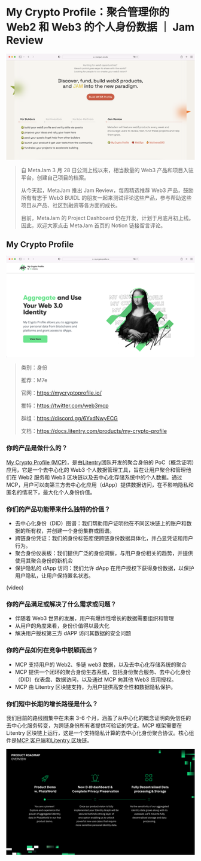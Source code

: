 # My Crypto Profile：聚合管理你的 Web2 和 Web3 的个人身份数据 ｜ Jam Review

![](./metajam.png)

> 自 MetaJam 3 月 28 日公测上线以来，相当数量的 Web3 产品和项目入驻平台，创建自己项目的档案。
>
> 从今天起，MetaJam 推出 Jam Review，每周精选推荐 Web3 产品，鼓励所有有志于 Web3 BUIDL 的朋友一起来测试评论这些产品，参与帮助这些项目从产品、社区到融资等各方面的成长。
>
> 目前，MetaJam 的 Project Dashboard 仍在开发，计划于月底月初上线。因此，欢迎大家点击 MetaJam 首页的 Notion 链接留言评论。

## My Crypto Profile

![](./mcp.png)

> 类别：身份
>
> 推荐：M7e
>
> 官网：https://mycryptoprofile.io/
>
> 推特：https://twitter.com/web3mcp
>
> 群组：https://discord.gg/6YxdNwyECG
>
> 文档：https://docs.litentry.com/products/my-crypto-profile

### 你的产品是做什么的？

[My Crypto Profile (MCP)](https://docs.litentry.com/products/my-crypto-profile)，是由[Litentry](https://www.litentry.com/)团队开发的聚合身份的 PoC（概念证明）应用，它是一个去中心化的 Web3 个人数据管理工具，旨在让用户聚合和管理他们在 Web2 服务和 Web3 区块链以及去中心化存储系统中的个人数据。通过 MCP，用户可以向第三方去中心化应用（dApp）提供数据访问，在不影响隐私和匿名的情况下，最大化个人身份价值。

### 你们的产品功能带来什么独特的价值？

- 去中心化身份（DID）图谱：我们帮助用户证明他在不同区块链上的账户和数据的所有权，并创建一个身份集群或图谱。
- 跨链身份凭证：我们的身份标签库使跨链身份数据具体化，并凸显凭证和用户行为。
- 聚合身份仪表板：我们提供广泛的身份洞察，与用户身份相关的趋势，并提供使用其聚合身份的新机会
- 保护隐私的 dApp 访问：我们允许 dApp 在用户授权下获得身份数据，以保护用户隐私，让用户保持匿名状态。

(video)

### 你的产品满足或解决了什么需求或问题？

- 伴随着 Web3 世界的发展，用户有爆炸性增长的数据需要组织和管理
- 从用户的角度来看，身份价值得以最大化
- 解决用户授权第三方 dAPP 访问其数据的安全问题

### 你的产品如何在竞争中脱颖而出？

- MCP 支持用户的 Web2、多链 web3 数据，以及去中心化存储系统的聚合
- MCP 提供一个闭环的聚合身份生态系统，包括身份聚合服务、去中心化身份（DID）仪表盘、数据访问，以及通过 MCP 向其他 Web3 应用授权。
- MCP 由 Litentry 区块链支持，为用户提供高安全性和数据隐私保护。

### 你们短中长期的增长路径是什么？

我们目前的路线图集中在未来 3-6 个月，涵盖了从中心化的概念证明向免信任的去中心化服务转变，为跨链身份所有者提供可验证的凭证。MCP 框架需要在 Litentry 区块链上运行，这是一个支持隐私计算的去中心化身份聚合协议。核心组件是[MCP 客户端](https://www.notion.so/My-Crypto-Profile-d1097b1332924e78927ddd6025871738)和[Litentry 区块链](https://www.notion.so/My-Crypto-Profile-d1097b1332924e78927ddd6025871738)。

![](./roadmap.jpeg)
